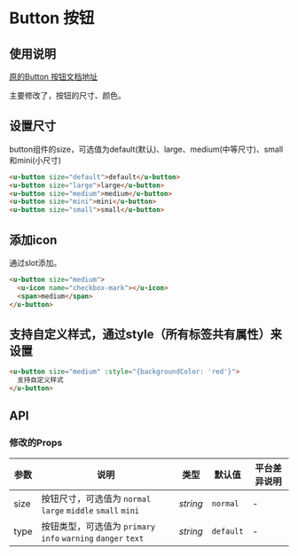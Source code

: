 # Button 按钮

## 使用说明

[原的Button 按钮文档地址](https://www.uviewui.com/components/button.html)

主要修改了，按钮的尺寸、颜色。

## 设置尺寸

button组件的size，可选值为default(默认)、large、medium(中等尺寸)、small和mini(小尺寸)

```html
<u-button size="default">default</u-button>
<u-button size="large">large</u-button>
<u-button size="medium">medium</u-button>
<u-button size="mini">mini</u-button>
<u-button size="small">small</u-button>
```

## 添加icon

通过slot添加。

```html
<u-button size="medium">
  <u-icon name="checkbox-mark"></u-icon>
  <span>medium</span>
</u-button>
```

## 支持自定义样式，通过style（所有标签共有属性）来设置

```html
<u-button size="medium" :style="{backgroundColor: 'red'}">
  支持自定义样式
</u-button>
```

## API

### 修改的Props

| 参数 | 说明 | 类型 | 默认值 | 平台差异说明 |
| --- | --- | --- | --- | --- |
| size | 按钮尺寸，可选值为 `normal` `large` `middle` `small` `mini` | _string_ | `normal` | - |
| type | 按钮类型，可选值为 `primary` `info` `warning` `danger` `text` | _string_ | `default` | - |
